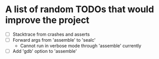 # A list of random TODOs that would improve the project

- [ ] Stacktrace from crashes and asserts
- [ ] Forward args from 'assemble' to 'sealc'
  - Cannot run in verbose mode through 'assemble' currently
- [ ] Add 'gdb' option to 'assemble'
